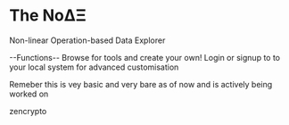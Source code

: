 # The NoΔΞ
Non-linear Operation-based Data Explorer

--Functions--
Browse for tools and create your own!
Login or signup to to your local system for advanced customisation

Remeber this is vey basic and very bare as of now and is actively being worked on

zencrypto
